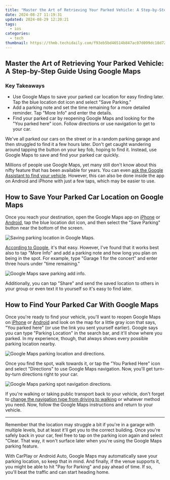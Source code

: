 ```yaml
---
title: "Master the Art of Retrieving Your Parked Vehicle: A Step-by-Step Guide Using Google Maps"
date: 2024-08-27 11:19:31
updated: 2024-08-29 12:20:21
tags:
  - ios
categories:
  - tech
thumbnail: https://thmb.techidaily.com/f93eb5bd46514b847ac07d099dc18d72eab724476fd27a01a5370f94ffa41df8.jpg
---
```


## Master the Art of Retrieving Your Parked Vehicle: A Step-by-Step Guide Using Google Maps

### Key Takeaways

* Use Google Maps to save your parked car location for easy finding later. Tap the blue location dot icon and select "Save Parking."
* Add a parking note and set the time remaining for a more detailed reminder. Tap "More Info" and enter the details.
* Find your parked car by reopening Google Maps and looking for the "You parked here" icon. Follow directions or use navigation to get to your car.

 We've all parked our cars on the street or in a random parking garage and then struggled to find it a few hours later. Don't get caught wandering around tapping the button on your key fob, hoping to find it. Instead, use Google Maps to save and find your parked car quickly.

 Millions of people use Google Maps, yet many still don't know about this nifty feature that has been available for years. You can even [ask the Google Assistant to find your vehicle](https://win-solutions.techidaily.com/step-by-step-guide-to-get-your-astro-headset-recognized-by-command-center/). However, this can also be done inside the app on Android and iPhone with just a few taps, which may be easier to use.

##  How to Save Your Parked Car Location on Google Maps

 Once you reach your destination, open the Google Maps app on [iPhone](https://apps.apple.com/us/app/google-maps/id585027354) or [Android](https://www.anrdoezrs.net/links/3607085/type/dlg/sid/UUhtgUeUpU2001307/https://play.google.com/store/apps/details?id=com.google.android.apps.maps&hl=en%5FUS&gl=US), tap the blue location dot icon, and then select the "Save Parking" button near the bottom of the screen.

![Saving parking location in Google Maps.](https://static1.howtogeekimages.com/wordpress/wp-content/uploads/2023/12/google-maps-save-parking.jpeg) 

[According to Google](https://support.google.com/maps/answer/7257797?hl=en&co=GENIE.Platform%3DAndroid), it's that easy. However, I've found that it works best also to tap "More Info" and add a parking note and how long you plan on being in the spot. For example, type "Garage 1 for the concert" and enter three hours under "time remaining."

![Google Maps save parking add info.](https://static1.howtogeekimages.com/wordpress/wp-content/uploads/2023/12/google-maps-parking-info.jpg) 

 Additionally, you can tap "Share" and send the saved location to others in your group or even text it to yourself so it's easy to find later.

##  How to Find Your Parked Car With Google Maps

 Once you're ready to find your vehicle, you'll want to reopen Google Maps on [iPhone](https://apps.apple.com/us/app/google-maps/id585027354) or [Android](https://www.anrdoezrs.net/links/3607085/type/dlg/sid/UUhtgUeUpU2001307/https://play.google.com/store/apps/details?id=com.google.android.apps.maps&hl=en%5FUS&gl=US) and look on the map for a little gray icon that says, "You parked here" (or use the link you sent yourself earlier). Google says you can type "Parking Location" in the search bar, and it'll show where you parked. In my experience, though, that always shows every possible parking location nearby.

![Google Maps parking location and directions.](https://static1.howtogeekimages.com/wordpress/wp-content/uploads/2023/12/google-maps-parking-directions.jpeg) 

 Once you find the spot, walk towards it, or tap the "You Parked Here" icon and select "Directions" to use Google Maps navigation. Now, you'll get turn-by-turn directions right to your car.

![Google Maps parking spot navigation directions.](https://static1.howtogeekimages.com/wordpress/wp-content/uploads/2023/12/google-maps-parking-directions.jpg) 

 If you're walking or taking public transport back to your vehicle, don't forget to [change the navigation type from driving to walking](https://technical-tips.techidaily.com/simultaneous-streaming-can-you-and-your-friend-tune-into-spotify-together/) or whatever method you need. Now, follow the Google Maps instructions and return to your vehicle.

---

 Remember that the location may struggle a bit if you're in a garage with multiple levels, but at least it'll get you to the correct building. Once you're safely back in your car, feel free to tap on the parking icon again and select "Clear. That way, it won't surface later when you're using the Google Maps parking feature.

 With CarPlay or Android Auto, Google Maps may automatically save your parking location, so keep that in mind. And finally, if the venue supports it, you might be able to hit "Pay for Parking" and pay ahead of time. If so, you'll beat the traffic and can start heading home.

<ins class="adsbygoogle"
     style="display:block"
     data-ad-format="autorelaxed"
     data-ad-client="ca-pub-7571918770474297"
     data-ad-slot="1223367746"></ins>



<ins class="adsbygoogle"
     style="display:block"
     data-ad-client="ca-pub-7571918770474297"
     data-ad-slot="8358498916"
     data-ad-format="auto"
     data-full-width-responsive="true"></ins>
